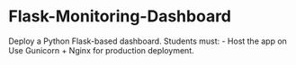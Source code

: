 # Flask-Monitoring-Dashboard
Deploy a Python Flask-based dashboard. Students must:  - Host the app on Use Gunicorn + Nginx for production deployment. 
